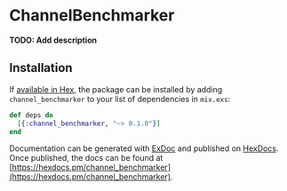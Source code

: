 # ChannelBenchmarker

**TODO: Add description**

## Installation

If [available in Hex](https://hex.pm/docs/publish), the package can be installed
by adding `channel_benchmarker` to your list of dependencies in `mix.exs`:

```elixir
def deps do
  [{:channel_benchmarker, "~> 0.1.0"}]
end
```

Documentation can be generated with [ExDoc](https://github.com/elixir-lang/ex_doc)
and published on [HexDocs](https://hexdocs.pm). Once published, the docs can
be found at [https://hexdocs.pm/channel_benchmarker](https://hexdocs.pm/channel_benchmarker).

